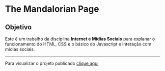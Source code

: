 # The Mandalorian Page

## Objetivo
Este é um trabalho da disciplina **Internet e Mídias Sociais** para explanar o funcionamento do HTML, CSS e o básico do Javascript e interação com mídias sociais.


---

Para visualizar o projeto publicado [clique aqui](https://cristianpdev.github.io/the-mandalorian-page.github.io/)
